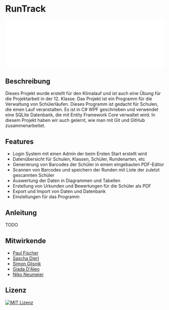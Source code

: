 # RunTrack
![Logo](./Images/RunTrack_transparent.png)

## Beschreibung
Dieses Projekt wurde erstellt für den Klimalauf
und ist auch eine Übung für die Projektarbeit in der 12. Klasse.
Das Projekt ist ein Programm für die Verwaltung von Schülerläufen.
Dieses Programm ist gedacht für Schulen, die einen Lauf veranstalten.
Es ist in C# WPF geschrieben und verwendet eine SQLite Datenbank, die mit Entity Framework Core verwaltet wird.
In diesem Projekt haben wir auch gelernt, wie man mit Git und GitHub zusammenarbeitet.

## Features
- Login System mit einen Admin der beim Ersten Start erstellt wird
- Datenübersicht für Schulen, Klassen, Schüler, Rundenarten, etc
- Generierung von Barcodes der Schüler in einem eingebauten PDF-Editor
- Scannen von Barcodes und speichern der Runden mit Liste der zuletzt gescannten Schüler
- Auswertung der Daten in Diagrammen und Tabellen
- Erstellung von Urkunden und Bewertungen für die Schüler als PDF
- Export und Import von Daten und Datenbank
- Einstellungen für das Programm

## Anleitung
TODO

## Mitwirkende
- [Paul Fischer](https://github.com/Fuxson)
- [Sascha Dierl](https://github.com/KreativeName1)
- [Simon Glisnik](https://github.com/CyberEnte)
- [Giada D'Aleo](https://github.com/GD1900)
- [Niko Neumeier](https://github.com/user10201)

## Lizenz
[![MIT Lizenz](https://img.shields.io/badge/License-MIT-yellow.svg)](https://opensource.org/licenses/MIT)
